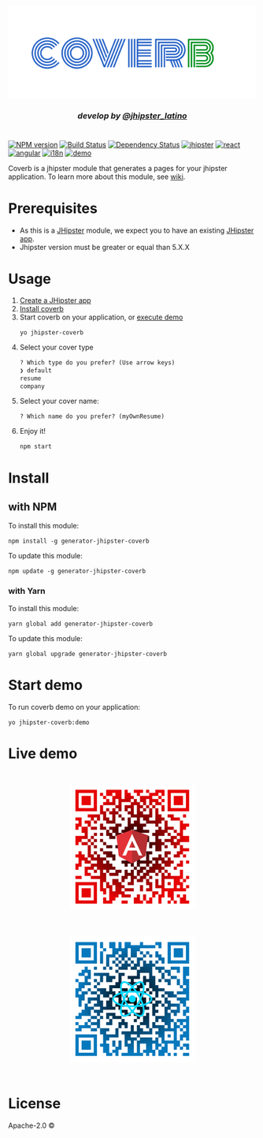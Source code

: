 <p align="center">
   <a href="https://github.com/jhipster-latino/generator-jhipster-coverb">
     <img src="content/coverb-logo.png"></a></p>   
     <h3 align="center">
        <i>develop by 
            <a href="https://twitter.com/jhipster_latino/">
            @jhipster_latino</a></i></h3>

#
[![NPM version][npm-image]][npm-url] [![Build Status][travis-image]][travis-url] [![Dependency Status][daviddm-image]][daviddm-url]
[![jhipster](https://img.shields.io/badge/jhipster->=5.0.2-blue.svg)](https://shields.io/)
[![react](https://img.shields.io/badge/react-suported-blue.svg)](https://shields.io/)
[![angular](https://img.shields.io/badge/angular-suported-blue.svg)](https://shields.io/)
[![i18n](https://img.shields.io/badge/i18n-suported-orange.svg)](https://shields.io/)
[![demo](https://img.shields.io/badge/demo-on-<COLOR>.svg)](https://shields.io/)

Coverb is a jhipster module that generates a pages for your jhipster application. To learn more about this module, see [wiki](https://github.com/jhipster-latino/coverb/wiki).

# Prerequisites

- As this is a [JHipster](http://www.jhipster.tech/) module, we expect you to have an existing [JHipster app](https://www.jhipster.tech/creating-an-app/).
- Jhipster version must be greater or equal than 5.X.X

# Usage

1. [Create a JHipster app](https://www.jhipster.tech/creating-an-app/)
2. [Install coverb](#install)
3. Start coverb on your application, or [execute demo](#start-demo)
    ```
    yo jhipster-coverb
    ```
3. Select your cover type
    ```
    ? Which type do you prefer? (Use arrow keys)
    ❯ default 
    resume 
    company 
    ```
4. Select your cover name:
    ```
    ? Which name do you prefer? (myOwnResume) 
    ```
5. Enjoy it!
    ```
    npm start
    ```
#
# Install
## with NPM
To install this module:
```
npm install -g generator-jhipster-coverb
```
To update this module:
```
npm update -g generator-jhipster-coverb
```
### with Yarn
To install this module:
```
yarn global add generator-jhipster-coverb
```
To update this module:

```
yarn global upgrade generator-jhipster-coverb
```
#
# Start demo
To run coverb demo on your application:
```
yo jhipster-coverb:demo
```
#
# Live demo
<p align="center">
    <a href="https://coverb-demo-angular.herokuapp.com/">
        <img width= "256px" style="margin:25px 50px"
        src="content/qr-angular-demo.png"></a>
    <a href="https://coverb-demo-react.herokuapp.com/">
        <img width= "256px" style="margin:25px 50px"
        src="content/qr-react-demo.png"></a>
    </p>

#
# License

Apache-2.0 ©

[npm-image]: https://img.shields.io/npm/v/generator-jhipster-coverb.svg
[npm-url]: https://npmjs.org/package/generator-jhipster-coverb
[travis-image]: https://travis-ci.org/jhipster-latino/generator-jhipster-coverb.svg?branch=master
[travis-url]: https://travis-ci.org/jhipster-latino/generator-jhipster-coverb.svg
[daviddm-image]: https://david-dm.org/jhipster-latino/generator-jhipster-coverb.svg
[daviddm-url]: https://david-dm.org/jhipster-latino/generator-jhipster-coverb